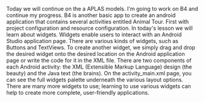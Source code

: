 Today we will continue on the a APLAS models. I'm going to work on B4 and continue my progress. B4 is another basic app to create an android application that contains several activities entitled Animal Tour. First with project configuration and resource configuration. In today's lesson we will learn about widgets. Widgets enable users to interact with an Android Studio application page. There are various kinds of widgets, such as Buttons and TextViews. To create another widget, we simply drag and drop the desired widget onto the desired location on the Android application page or write the code for it in the XML file. There are two components of each Android activity: the XML (Extensible Markup Language) design (the beauty) and the Java text (the brains). On the activity_main.xml page, you can see the full widgets palette underneath the various layout options. There are many more widgets to use; learning to use various widgets can help to create more complete, user-friendly applications.
